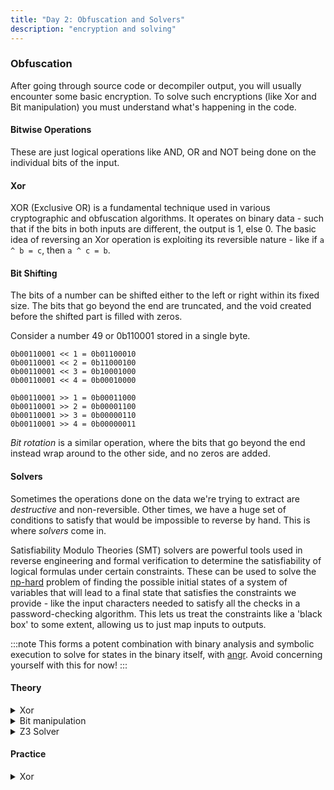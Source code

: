 ```yaml
---
title: "Day 2: Obfuscation and Solvers"
description: "encryption and solving"
---
```


### Obfuscation

After going through source code or decompiler output, you will usually encounter some basic encryption. To solve such encryptions (like Xor and Bit manipulation) you must understand what's happening in the code.

#### Bitwise Operations

These are just logical operations like AND, OR and NOT being done on the individual bits of the input.

#### Xor

XOR (Exclusive OR) is a fundamental technique used in various cryptographic and obfuscation algorithms. It operates on binary data - such that if the bits in both inputs are different, the output is 1, else 0. The basic idea of reversing an Xor operation is exploiting its reversible nature - like if `a ^ b = c`, then `a ^ c = b`.

#### Bit Shifting

The bits of a number can be shifted either to the left or right within its fixed size. The bits that go beyond the end are truncated, and the void created before the shifted part is filled with zeros.

Consider a number 49 or 0b110001 stored in a single byte.

```
0b00110001 << 1 = 0b01100010
0b00110001 << 2 = 0b11000100
0b00110001 << 3 = 0b10001000
0b00110001 << 4 = 0b00010000

0b00110001 >> 1 = 0b00011000
0b00110001 >> 2 = 0b00001100
0b00110001 >> 3 = 0b00000110
0b00110001 >> 4 = 0b00000011
```

*Bit rotation* is a similar operation, where the bits that go beyond the end instead wrap around to the other side, and no zeros are added.

#### Solvers

Sometimes the operations done on the data we're trying to extract are *destructive* and non-reversible. Other times, we have a huge set of conditions to satisfy that would be impossible to reverse by hand. This is where *solvers* come in.

Satisfiability Modulo Theories (SMT) solvers are powerful tools used in reverse engineering and formal verification to determine the satisfiability of logical formulas under certain constraints. These can be used to solve the [np-hard](https://en.wikipedia.org/wiki/P_versus_NP_problem) problem of finding the possible initial states of a system of variables that will lead to a final state that satisfies the constraints we provide - like the input characters needed to satisfy all the checks in a password-checking algorithm. This lets us treat the constraints like a 'black box' to some extent, allowing us to just map inputs to outputs.

:::note
This forms a potent combination with binary analysis and symbolic execution to solve for states in the binary itself, with [angr](https://angr.io). Avoid concerning yourself with this for now!
:::

#### Theory
<details>
<summary>Xor</summary>

> Objective: Learn the basics of xor operation, look into the fundamentals of how it works on bit level

</details>

<details>
<summary>Bit manipulation</summary>

> Objective: Learn the basics of bit operations like bitwise and, bitwise or, left shift, right shift and so on.

</details>


<details>
<summary>Z3 Solver</summary>

> Objective: Understand the syntax of Z3 and solve some easy challenges
> > https://irregular-25.vercel.app/posts/understanding-z3/
> > https://github.com/Joy2225/Rev_Treasure/tree/main/Z3/challanges -Some sample challenges and their solution
</details>

#### Practice

<details>
<summary>Xor</summary>

> Objective: Just get me the flag here, format: bi0sblr{}
```
if enc_flag == 'hc:yhfxqlka9Ulf>Mw':
    print("Accepted :)")
else:
    print("Rejected :(")
```
> > Note: Every character of the flag is xored with the same number


</details>